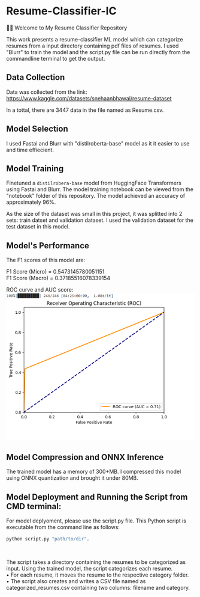# Resume-Classifier-IC
📁📄 Welcome to My Resume Classifier Repository 

This work presents a resume-classifier ML model which can categorize resumes from a input directory containing pdf files of resumes. I used "Blurr" to train the model and the script.py file can be run directly from the commandline terminal to get the output. 


 ## Data Collection

Data was collected from the link: https://www.kaggle.com/datasets/snehaanbhawal/resume-dataset <br/>

In a tottal, there are 3447 data in the file named as Resume.csv.  

## Model Selection

I used Fastai and Blurr with "distilroberta-base" model as it it easier to use and time effiecient. 

## Model Training
 
Finetuned a `distilrobera-base` model from HuggingFace Transformers using Fastai and Blurr. The model training notebook can be viewed from the "notebook" folder of this repository. The model achieved an accuracy of approximately 96%.

As the size of the dataset was small in this project, it was splitted into 2 sets: train datset and validation dataset. I used the validation dataset for the test dataset in this model.

## Model's Performance

The F1 scores of this model are:

F1 Score (Micro) = 0.5473145780051151
<br>
F1 Score (Macro) = 0.37185516078339154
<br>


ROC curve and AUC score: 
<br>
![ROC_curve](roc_curve.png)

## Model Compression and ONNX Inference

The trained model has a memory of 300+MB. I compressed this model using ONNX quantization and brought it under 80MB. 



## Model Deployment and Running the Script from CMD terminal:

For model deplyoment, please use the script.py file. This Python script is executable from the command line as follows:
```bash
python script.py "path/to/dir".
```
<br>

The script takes a directory containing the resumes to be categorized as input. Using the trained model, the script categorizes each resume.
<br>
• For each resume, it moves the resume to the respective category folder.
<br>
• The script also creates and writes a CSV file named as categorized_resumes.csv containing two columns: filename and category.
